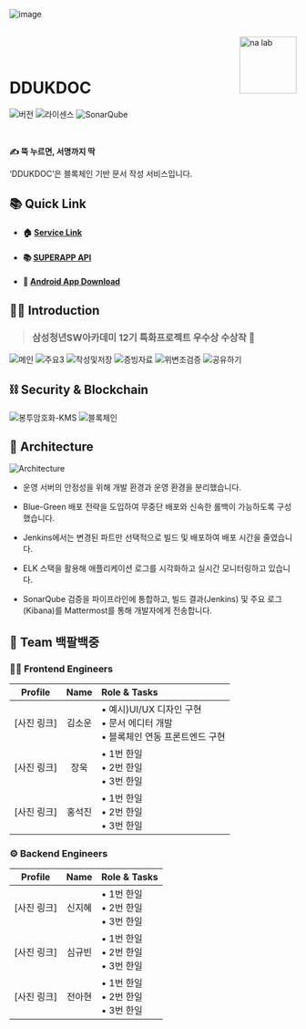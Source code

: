 ![image](https://github.com/user-attachments/assets/6f4d5bc8-ddf6-4b2c-a7de-ab251e4d806d)


<br/>

<img src="https://github.com/user-attachments/assets/d3b4ba8e-2996-43b3-b168-4d08ab180f5b" alt="na lab" align="right" height="100" />

<br/>
<br/>

# DDUKDOC

![버전](https://img.shields.io/badge/version-1.0.0-blue?style=flat-square)
![라이센스](https://img.shields.io/badge/license-MIT-green?style=flat-square)
![SonarQube](https://img.shields.io/badge/SonarQube-PASS-4c9bd6?style=flat-square&logo=sonarqube&logoColor=white)

<br />

**✍️ 뚝 누르면, 서명까지 딱**

‘DDUKDOC’은 블록체인 기반 문서 작성 서비스입니다.

## 📚 Quick Link
- #### 🏠 [Service Link](https://j12b108.p.ssafy.io/landing/)
- #### 📚 [SUPERAPP API](https://doc-28.gitbook.io/api-documents)
- #### 📱 [Android App Download](https://j12b108.p.ssafy.io/landing/)
## 💁‍♂️ Introduction

  <blockquote>
    <h3> 삼성청년SW아카데미 12기 특화프로젝트 우수상 수상작 🎉</h3>
  </blockquote>
  
![메인](https://github.com/user-attachments/assets/13f4ded6-1969-45d0-9286-055cadc3ceca)
![주요3](https://github.com/user-attachments/assets/6b6e0815-ab58-42f1-b710-c6b732653953)
![작성및저장](https://github.com/user-attachments/assets/e6f8f85c-d209-47c8-914a-9f7a052a344c)
![증빙자료](https://github.com/user-attachments/assets/68c583e9-81d6-49b9-93f9-a285ba5c7836)
![위변조검증](https://github.com/user-attachments/assets/b56bb52a-a3f0-43cb-8399-44207d6871ad)
![공유하기](https://github.com/user-attachments/assets/82fcaae6-6263-4328-9cc0-5d19c06fb8d2)


## ⛓️ Security & Blockchain
![봉투암호화-KMS](https://github.com/user-attachments/assets/07df8a3c-2834-45e9-83da-e707c150700a)
![블록체인](https://github.com/user-attachments/assets/be266010-2c68-4666-a7bf-f50c99915886)

## 🧩 Architecture
![Architecture](https://github.com/user-attachments/assets/1fe0ae36-b020-4468-b042-5ca0ebbad219)


- 운영 서버의 안정성을 위해 개발 환경과 운영 환경을 분리했습니다.

- Blue-Green 배포 전략을 도입하여 무중단 배포와 신속한 롤백이 가능하도록 구성했습니다.

- Jenkins에서는 변경된 파트만 선택적으로 빌드 및 배포하여 배포 시간을 줄였습니다.

- ELK 스택을 활용해 애플리케이션 로그를 시각화하고 실시간 모니터링하고 있습니다.

- SonarQube 검증을 파이프라인에 통합하고, 빌드 결과(Jenkins) 및 주요 로그(Kibana)를 Mattermost를 통해 개발자에게 전송합니다.



## 👥 Team 백팔백중

### 👨‍💻 Frontend Engineers
| Profile | Name | Role & Tasks |
|:---:|:---:|:---|
| [사진 링크] | 김소운 | • 예시)UI/UX 디자인 구현<br>• 문서 에디터 개발<br>• 블록체인 연동 프론트엔드 구현 |
| [사진 링크] | 장욱 | • 1번 한일<br>• 2번 한일<br>• 3번 한일 |
| [사진 링크] | 홍석진 | • 1번 한일<br>• 2번 한일<br>• 3번 한일 |

### ⚙️ Backend Engineers
| Profile | Name | Role & Tasks |
|:---:|:---:|:---|
| [사진 링크] | 신지혜 | • 1번 한일<br>• 2번 한일<br>• 3번 한일 |
| [사진 링크] | 심규빈 | • 1번 한일<br>• 2번 한일<br>• 3번 한일 |
| [사진 링크] | 전아현 | • 1번 한일<br>• 2번 한일<br>• 3번 한일 |
